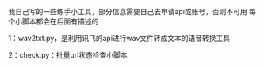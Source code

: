我自己写的一些练手小工具，部分信息需要自己去申请api或账号，否则不可用
每个小脚本都会在后面有描述的


1：wav2txt.py，是利用讯飞的api进行wav文件转成文本的语音转换工具

2：check.py：批量url状态检查小脚本
